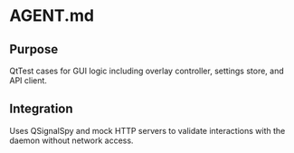 # AGENT.md

## Purpose
QtTest cases for GUI logic including overlay controller, settings store, and API client.

## Integration
Uses QSignalSpy and mock HTTP servers to validate interactions with the daemon without network access.
